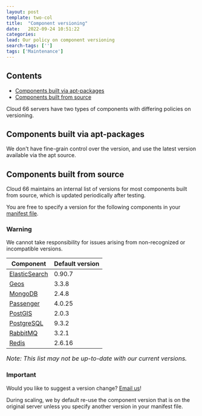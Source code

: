 ```yaml
---
layout: post
template: two-col
title:  "Component versioning"
date:   2022-09-24 10:51:22
categories: 
lead: Our policy on component versioning
search-tags: ['']
tags: ['Maintenance']
---
```


<h2>Contents</h2>
<ul class="page-toc">
	<li>
		<a href="#apt">Components built via apt-packages</a>
	</li>
	<li>
		<a href="#source">Components built from source</a>
	</li>
</ul>

Cloud 66 servers have two types of components with differing policies on versioning.

<h2 id="apt">Components built via apt-packages</h2>
We don't have fine-grain control over the version, and use the latest version available via the apt source.

<h2 id="source">Components built from source</h2>
Cloud 66 maintains an internal list of versions for most components built from source, which is updated periodically after testing.

You are free to specify a version for the following components in your [manifest file](/stack-features/manifest-files.html).

<div class="notice notice-warning">
    <h3>Warning</h3>
    <p>We cannot take responsibility for issues arising from non-recognized or incompatible versions.</p>
</div>

<table class='table table-bordered table-striped table-small'>
    <thead>
        <tr>
            <th align="center">Component</th>
            <th align="center">Default version</th>
        </tr>
    </thead>
    <tbody>
        <tr>
            <td><a href="/stack-features/manifest-files.html#elastic" target="_blank">ElasticSearch</a></td>
            <td>0.90.7</td>
        </tr>
        <tr>
            <td><a href="/stack-features/manifest-files.html#postgresql" target="_blank">Geos</a></td>
            <td>3.3.8</td>
        </tr>
        <tr>
            <td><a href="/stack-features/manifest-files.html#mongo" target="_blank">MongoDB</a></td>
            <td>2.4.8</td>
        </tr>
        <tr>
            <td><a href="/stack-features/manifest-files.html#passenger" target="_blank">Passenger</a></td>
            <td>4.0.25</td>
        </tr>
        <tr>
            <td><a href="/stack-features/manifest-files.html#postgresql" target="_blank">PostGIS</a></td>
            <td>2.0.3</td>
        </tr>
        <tr>
            <td><a href="/stack-features/manifest-files.html#postgresql" target="_blank">PostgreSQL</a></td>
            <td>9.3.2</td>
        </tr>
        <tr>
            <td><a href="/stack-features/manifest-files.html#rabbit" target="_blank">RabbitMQ</a></td>
            <td>3.2.1</td>
        </tr>
        <tr>
            <td><a href="/stack-features/manifest-files.html#redis" target="_blank">Redis</a></td>
            <td>2.6.16</td>
        </tr>
    </tbody>
</table>
<font size="3"><i>Note: This list may not be up-to-date with our current versions.</i></font>

<div class="notice">
    <h3>Important</h3>
    <p>Would you like to suggest a version change? <a href="mailto:support@cloud66.com?subject=Version update">Email us</a>!</p>
</div>

During scaling, we by default re-use the component version that is on the original server unless you specify another version in your manifest file.
